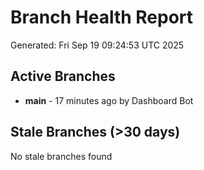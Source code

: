 # Branch Health Report
Generated: Fri Sep 19 09:24:53 UTC 2025

## Active Branches
- **main** - 17 minutes ago by Dashboard Bot

## Stale Branches (>30 days)
No stale branches found
